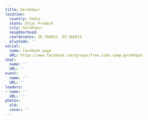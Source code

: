 ```yaml
---
title: Gorakhpur
location:
  country: India
  state: Uttar Pradesh
  city: Gorakhpur
  neighborhood: 
  coordinates: 26.760022, 83.366813
  plusCode: ''
social:
  name: Facebook page
  URL: https://www.facebook.com/groups/free.code.camp.gorakhpur
chat:
  name: ''
  URL: ''
event:
  name: ''
  URL: ''
leaders:
- name: ''
  URL: ''
photos:
  old: 
  cover: ''
---
```

